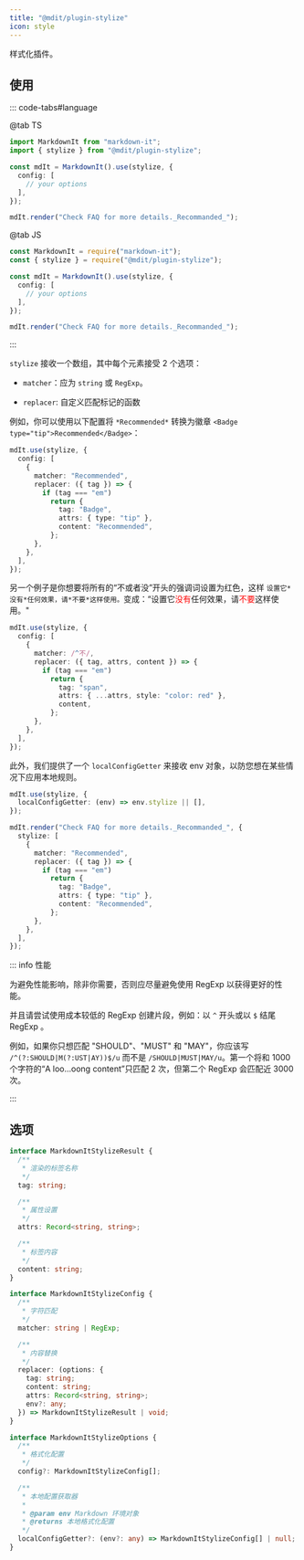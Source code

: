 ```yaml
---
title: "@mdit/plugin-stylize"
icon: style
---
```


样式化插件。

<!-- more -->

## 使用

::: code-tabs#language

@tab TS

```ts
import MarkdownIt from "markdown-it";
import { stylize } from "@mdit/plugin-stylize";

const mdIt = MarkdownIt().use(stylize, {
  config: [
    // your options
  ],
});

mdIt.render("Check FAQ for more details._Recommanded_");
```

@tab JS

```ts
const MarkdownIt = require("markdown-it");
const { stylize } = require("@mdit/plugin-stylize");

const mdIt = MarkdownIt().use(stylize, {
  config: [
    // your options
  ],
});

mdIt.render("Check FAQ for more details._Recommanded_");
```

:::

`stylize` 接收一个数组，其中每个元素接受 2 个选项：

- `matcher`：应为 `string` 或 `RegExp`。

- `replacer`: 自定义匹配标记的函数

例如，你可以使用以下配置将 `*Recommended*` 转换为徽章 `<Badge type="tip">Recommended</Badge>`：

```ts {3-13}
mdIt.use(stylize, {
  config: [
    {
      matcher: "Recommended",
      replacer: ({ tag }) => {
        if (tag === "em")
          return {
            tag: "Badge",
            attrs: { type: "tip" },
            content: "Recommended",
          };
      },
    },
  ],
});
```

<!-- markdownlint-disable MD033 -->

另一个例子是你想要将所有的“不或者没”开头的强调词设置为红色，这样 `设置它*没有*任何效果，请*不要*这样使用。`变成：“设置它<span style="color:red">没有</span>任何效果，请<span style="color:red">不要</span>这样使用。"

<!-- markdownlint-enable MD033 -->

```ts {3-13}
mdIt.use(stylize, {
  config: [
    {
      matcher: /^不/,
      replacer: ({ tag, attrs, content }) => {
        if (tag === "em")
          return {
            tag: "span",
            attrs: { ...attrs, style: "color: red" },
            content,
          };
      },
    },
  ],
});
```

此外，我们提供了一个 `localConfigGetter` 来接收 env 对象，以防您想在某些情况下应用本地规则。

```ts {2,7-17}
mdIt.use(stylize, {
  localConfigGetter: (env) => env.stylize || [],
});

mdIt.render("Check FAQ for more details._Recommanded_", {
  stylize: [
    {
      matcher: "Recommended",
      replacer: ({ tag }) => {
        if (tag === "em")
          return {
            tag: "Badge",
            attrs: { type: "tip" },
            content: "Recommended",
          };
      },
    },
  ],
});
```

::: info 性能

为避免性能影响，除非你需要，否则应尽量避免使用 RegExp 以获得更好的性能。

并且请尝试使用成本较低的 RegExp 创建片段，例如：以 `^` 开头或以 `$` 结尾 RegExp 。

例如，如果你只想匹配 "SHOULD"、"MUST" 和 "MAY"，你应该写 `/^(?:SHOULD|M(?:UST|AY))$/u` 而不是 `/SHOULD|MUST|MAY/u`。第一个将和 1000 个字符的“A loo...oong content”只匹配 2 次，但第二个 RegExp 会匹配近 3000 次。

:::

## 选项

```ts
interface MarkdownItStylizeResult {
  /**
   * 渲染的标签名称
   */
  tag: string;

  /**
   * 属性设置
   */
  attrs: Record<string, string>;

  /**
   * 标签内容
   */
  content: string;
}

interface MarkdownItStylizeConfig {
  /**
   * 字符匹配
   */
  matcher: string | RegExp;

  /**
   * 内容替换
   */
  replacer: (options: {
    tag: string;
    content: string;
    attrs: Record<string, string>;
    env?: any;
  }) => MarkdownItStylizeResult | void;
}

interface MarkdownItStylizeOptions {
  /**
   * 格式化配置
   */
  config?: MarkdownItStylizeConfig[];

  /**
   * 本地配置获取器
   *
   * @param env Markdown 环境对象
   * @returns 本地格式化配置
   */
  localConfigGetter?: (env?: any) => MarkdownItStylizeConfig[] | null;
}
```
